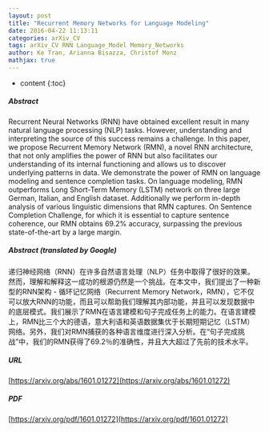 ```yaml
---
layout: post
title: "Recurrent Memory Networks for Language Modeling"
date: 2016-04-22 11:13:11
categories: arXiv_CV
tags: arXiv_CV RNN Language_Model Memory_Networks
author: Ke Tran, Arianna Bisazza, Christof Monz
mathjax: true
---
```


* content
{:toc}

##### Abstract
Recurrent Neural Networks (RNN) have obtained excellent result in many natural language processing (NLP) tasks. However, understanding and interpreting the source of this success remains a challenge. In this paper, we propose Recurrent Memory Network (RMN), a novel RNN architecture, that not only amplifies the power of RNN but also facilitates our understanding of its internal functioning and allows us to discover underlying patterns in data. We demonstrate the power of RMN on language modeling and sentence completion tasks. On language modeling, RMN outperforms Long Short-Term Memory (LSTM) network on three large German, Italian, and English dataset. Additionally we perform in-depth analysis of various linguistic dimensions that RMN captures. On Sentence Completion Challenge, for which it is essential to capture sentence coherence, our RMN obtains 69.2% accuracy, surpassing the previous state-of-the-art by a large margin.

##### Abstract (translated by Google)
递归神经网络（RNN）在许多自然语言处理（NLP）任务中取得了很好的效果。然而，理解和解释这一成功的根源仍然是一个挑战。在本文中，我们提出了一种新型的RNN架构 - 循环记忆网络（Recurrent Memory Network，RMN），它不仅可以放大RNN的功能，而且可以帮助我们理解其内部功能，并且可以发现数据中的底层模式。我们展示了RMN在语言建模和句子完成任务上的能力。在语言建模上，RMN比三个大的德语，意大利语和英语数据集优于长期短期记忆（LSTM）网络。另外，我们对RMN捕获的各种语言维度进行深入分析。在“句子完成挑战”中，我们的RMN获得了69.2％的准确性，并且大大超过了先前的技术水平。

##### URL
[https://arxiv.org/abs/1601.01272](https://arxiv.org/abs/1601.01272)

##### PDF
[https://arxiv.org/pdf/1601.01272](https://arxiv.org/pdf/1601.01272)

